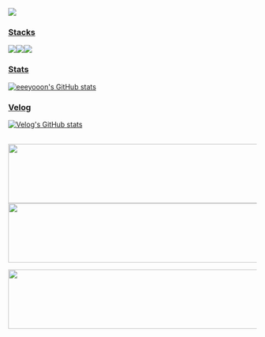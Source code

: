 <!--
![header](https://capsule-render.vercel.app/api?type=waving&color=0:56B0D1,100:56B0D1&height=170&section=header&text=Hello,&nbsp;I'm&nbsp;jiyoon👋🏻&fontSize=35&fontColor=ffffff&fontAlign=25)

<br>
  -->

  <a href="https://github.com/eeeyooon"><img src="https://hits.seeyoufarm.com/api/count/incr/badge.svg?url=https%3A%2F%2Fgithub.com%2Feeeyooon&count_bg=%23000000&title_bg=%23000000&icon=github.svg&icon_color=%23E7E7E7&title=GitHub&edge_flat=false)"/></a> <a href="https://solved.ac/whkakrkr">

  ### Stacks

   <!-- <img src="https://img.shields.io/badge/JavaScript-F7DF1E?style=flat&logo=JavaScript&logoColor=white"/> <img src="https://img.shields.io/badge/TypeScript-3178C6?style=flat&logo=TypeScript&logoColor=white"/>  <img src="https://img.shields.io/badge/React-61DAFB?style=flat&logo=React&logoColor=white"/> -->

<img src="https://img.shields.io/badge/TypeScript-3178C6?style=flat&logo=TypeScript&logoColor=white"/><img src="https://img.shields.io/badge/React-61DAFB?style=flat&logo=React&logoColor=white"/><img src="https://img.shields.io/badge/Next.js-000000?style=flat&logo=Next.js&logoColor=white"/> 
<!--
<img src="https://img.shields.io/badge/Recoil-3578E5?style=flat&logo=Recoil&logoColor=white"/> <img src="https://img.shields.io/badge/Redux-764ABC?style=flat&logo=Redux&logoColor=white"/>
 <img src="https://img.shields.io/badge/React Query-FF4154?style=flat&logo=React Query&logoColor=white"/> -->

### Stats


![eeeyooon's GitHub stats](https://github-readme-stats.vercel.app/api?username=eeeyooon&show_icons=true&theme=transparent) 

<!--
 <img src="https://techstack-generator.vercel.app/js-icon.svg" alt="icon" width="65" height="65" /><img src="https://techstack-generator.vercel.app/ts-icon.svg" alt="icon" width="65" height="65" /><img src="https://techstack-generator.vercel.app/react-icon.svg" alt="icon" width="65" height="65" />

 <img src="https://img.shields.io/badge/TailwindCSS-06B6D4?style=flat&logo=TailwindCSS&logoColor=white"/>  <img src="https://img.shields.io/badge/styledcomponents-DB7093?style=flat&logo=styled-components&logoColor=white"/> <img src="https://img.shields.io/badge/MUI-007FFF?style=flat&logo=MUI&logoColor=white"/> <br/> 
-->

### Velog

[![Velog's GitHub stats](https://velog-readme-stats.vercel.app/api?name=eeeyooon&slug=챌린지의-파도를-넘어-개발자로-개발-직군-취준생을-위한-챌린지-플랫폼-WAVED)](https://velog.io/@eeeyooon/%EC%B1%8C%EB%A6%B0%EC%A7%80%EC%9D%98-%ED%8C%8C%EB%8F%84%EB%A5%BC-%EB%84%98%EC%96%B4-%EA%B0%9C%EB%B0%9C%EC%9E%90%EB%A1%9C-%EA%B0%9C%EB%B0%9C-%EC%A7%81%EA%B5%B0-%EC%B7%A8%EC%A4%80%EC%83%9D%EC%9D%84-%EC%9C%84%ED%95%9C-%EC%B1%8C%EB%A6%B0%EC%A7%80-%ED%94%8C%EB%9E%AB%ED%8F%BC-WAVED)


<br/>
  <img
    src="https://render.gitanimals.org/lines/eeeyooon?pet-id=583881548058596822"
    width="600"
    height="120"
  />
  <img
    src="https://render.gitanimals.org/lines/eeeyooon?pet-id=598069042953975289"
    width="600"
    height="120"
  />

  <img
    src="https://render.gitanimals.org/lines/eeeyooon?pet-id=607119363295263385"
    width="600"
    height="120"
  />




<!--
 ### Study 📚
<br/>
### Tools :art:  
<img src="https://img.shields.io/badge/Eclipse-2C2255?style=flat&logo=Eclipse&logoColor=white"/> <img src="https://img.shields.io/badge/PyCharm-000000?style=flat&logo=PyCharm&logoColor=white"/> <img src="https://img.shields.io/badge/IntelliJ-000000?style=flat&logo=IntelliJ IDEA&logoColor=white"/> <img src="https://img.shields.io/badge/VSC-007ACC?style=flat&logo=Visual Studio Code&logoColor=white"/> <br/> <img src="https://img.shields.io/badge/Notion-000000?style=flat&logo=Notion&logoColor=white"/> <img src="https://img.shields.io/badge/GitHub-181717?style=flat&logo=GitHub&logoColor=white"/> <img src="https://img.shields.io/badge/Slack-4A154B?style=flat&logo=Slack&logoColor=white"/> <img src="https://img.shields.io/badge/Jira-0052CC?style=flat&logo=Jira&logoColor=white"/> 
-->


<!--[![Hits](https://hits.seeyoufarm.com/api/count/incr/badge.svg?url=https%3A%2F%2Fgithub.com%2Feeeyooon&count_bg=%234FC2EF&title_bg=%23555555&icon=&icon_color=%23E7E7E7&title=hits&edge_flat=false)](https://hits.seeyoufarm.com)-->


<!--

[![Top Langs](https://github-readme-stats.vercel.app/api/top-langs/?username=eeeyooon&layout=compact&exclude_repo=Plan_It_Share_Project,moonbucks,RWD_practice,LikeLion)](https://github.com/eeeyooon/github-readme-stats) 


-->
<br/>
<!--
 [![eeeyooon's github activity graph](https://github-readme-activity-graph.vercel.app/graph?username=eeeyooon&theme=react&height=400&width=50)](https://github.com/eeeyooon/github-readme-activity-graph)
-->

  <!--
[![GitHub Streak](https://streak-stats.demolab.com/?user=eeeyooon&theme=tokyonight_duo)](https://git.io/streak-stats)
-->
<!--
-->
<!--
  </div>
-->
<!--
![snake gif](https://github.com/eeeyooon/eeeyooon/blob/output/github-contribution-grid-snake.sgv)
-->
<!--
**eeeyooon/eeeyooon** is a ✨ _special_ ✨ repository because its `README.md` (this file) appears on your GitHub profile.

Here are some ideas to get you started:

- 🔭 I’m currently working on ...
- 🌱 I’m currently learning ...
- 👯 I’m looking to collaborate on ...
- 🤔 I’m looking for help with ...
- 💬 Ask me about ...
- 📫 How to reach me: ...
- 😄 Pronouns: ...
- ⚡ Fun fact: ...
-->
<!--
![footer](https://capsule-render.vercel.app/api?section=footer&type=waving&color=0:56B0D1,100:56B0D1)
-->
